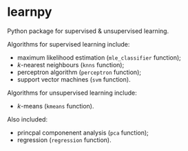 # learnpy
Python package for supervised &amp; unsupervised learning.

Algorithms for supervised learning include:
- maximum likelihood estimation (`mle_classifier` function);
- *k*-nearest neighbours (`knns` function);
- perceptron algorithm (`perceptron` function);
- support vector machines (`svm` function).

Algorithms for unsupervised learning include:
- *k*-means (`kmeans` function).

Also included:
- princpal componenent analysis (`pca` function);
- regression (`regression` function).
